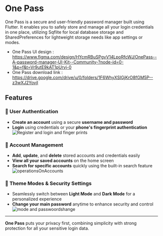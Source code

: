#  One Pass
One Pass is a secure and user-friendly password manager built using Flutter. It enables you to safely store and manage all your login credentials in one place, utilizing Sqflite for local database storage and SharedPreferences for lightweight storage needs like app settings or modes.
- One Pass UI design :   
https://www.figma.com/design/HYcmRBuSPgvV14LpoRfcWJ/OnePass--A-password-manager-UI-Kit--Community-?node-id=0-1&p=f&t=Vr9utE9kAT1pUrvj-0
- One Pass download link :    
https://drive.google.com/drive/u/0/folders/1F6WhyXSIGjKrO8fGM5P--z3wXJ2Yovjl

##  Features

### 🔑 **User Authentication**
- **Create an account** using a secure **username and password**
- **Login** using credentials or your **phone's fingerprint authentication**
  ![Register and login and finger prints](https://github.com/user-attachments/assets/acd704b6-957c-4d06-918d-aacebd78c66b)
### 📂 **Account Management**
- **Add**, **update**, and **delete** stored accounts and credentials easily  
- **View all your saved accounts** on the home screen  
- **Search for specific accounts** quickly using the built-in search feature
  ![operationsOnAccounts](https://github.com/user-attachments/assets/5c1361c1-5107-4161-977b-f4307d4a8b03)
### 🎨 **Theme Modes & Security Settings**
- Seamlessly switch between **Light Mode** and **Dark Mode** for a personalized experience
- **Change your main password** anytime to enhance security and control
  ![mode and passwoordshange](https://github.com/user-attachments/assets/f190b9e3-4093-475c-8b7f-0c7c73f2e55a)

---

**One Pass** puts your privacy first, combining simplicity with strong protection for all your sensitive login data.

